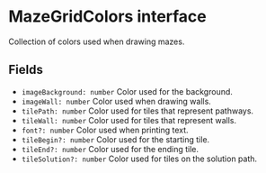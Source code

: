 # MazeGridColors interface

Collection of colors used when drawing mazes.

## Fields

- `imageBackground: number` Color used for the background.
- `imageWall: number` Color used when drawing walls.
- `tilePath: number` Color used for tiles that represent pathways.
- `tileWall: number` Color used for tiles that represent walls.
- `font?: number` Color used when printing text.
- `tileBegin?: number` Color used for the starting tile.
- `tileEnd?: number` Color used for the ending tile.
- `tileSolution?: number` Color used for tiles on the solution path.
